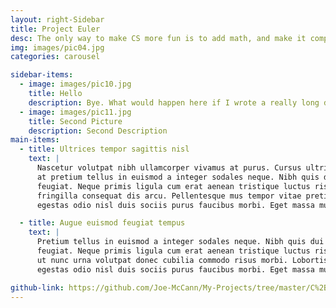 ```yaml
---
layout: right-Sidebar
title: Project Euler
desc: The only way to make CS more fun is to add math, and make it competitive
img: images/pic04.jpg
categories: carousel

sidebar-items:
  - image: images/pic10.jpg
    title: Hello
    description: Bye. What would happen here if I wrote a really long description that went multiple lines over?
  - image: images/pic11.jpg
    title: Second Picture
    description: Second Description
main-items:
  - title: Ultrices tempor sagittis nisl
    text: |
      Nascetur volutpat nibh ullamcorper vivamus at purus. Cursus ultrices porttitor sollicitudin imperdiet
      at pretium tellus in euismod a integer sodales neque. Nibh quis dui quis mattis eget imperdiet venenatis
      feugiat. Neque primis ligula cum erat aenean tristique luctus risus ipsum praesent iaculis. Fermentum elit
      fringilla consequat dis arcu. Pellentesque mus tempor vitae pretium sodales porttitor lacus. Phasellus
      egestas odio nisl duis sociis purus faucibus morbi. Eget massa mus etiam sociis pharetra magna.

  - title: Augue euismod feugiat tempus
    text: |
      Pretium tellus in euismod a integer sodales neque. Nibh quis dui quis mattis eget imperdiet venenatis
      feugiat. Neque primis ligula cum erat aenean tristique luctus risus ipsum praesent iaculis. Fermentum elit
      ut nunc urna volutpat donec cubilia commodo risus morbi. Lobortis vestibulum velit malesuada ante
      egestas odio nisl duis sociis purus faucibus morbi. Eget massa mus etiam sociis pharetra magna.

github-link: https://github.com/Joe-McCann/My-Projects/tree/master/C%2B%2B/C%20%2B%2B%20Big%20Integer%20Class
---
```

